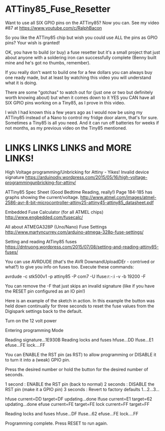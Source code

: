 # ATTiny85_Fuse_Resetter
Want to use all SIX GPIO pins on the ATTiny85?  Now you can.  See my video #87
at https://www.youtube.com/c/RalphBacon

So you like the ATTiny85 chip but wish you could use ALL the pins as GPIO pins?
Your wish is granted!

OK, you have to build (or buy) a fuse resetter but it's a small project that
just about anyone with a soldering iron can successfully complete (Benny built
mine and he's got no thumbs, remember).

If you really don't want to build one for a few dollars you can always buy one
ready made, but at least by watching this video you will understand what it is
doing.

There are some "gotchas" to watch out for (just one or two but definitely worth
knowing about) but when it comes down to it YES you CAN have all SIX GPIO pins
working on a Tiny85, as I prove in this video.

I wish I had known this a few years ago as I would now be using my ATTiny85
instead of a Nano to control my fridge door alarm, that's for sure.  Sometimes
a Tiny85 is all you need.  And it can run off batteries for weeks if not months,
as my previous video on the Tiny85 mentioned.

# LINKS LINKS LINKS and MORE LINKS!

High Voltage programming/Unbricking for Attiny - Yikes! Invalid device signature
https://arduinodiy.wordpress.com/2015/05/16/high-voltage-programmingunbricking-for-attiny/

ATTiny85 Spec Sheet (Good Bedtime Reading, really!)
Page 184-185 has graphs showing the current/voltage.
http://www.atmel.com/images/atmel-2586-avr-8-bit-microcontroller-attiny25-attiny45-attiny85_datasheet.pdf

Embedded Fuse Calculator (for all ATMEL chips)
http://www.engbedded.com/fusecalc/

All about ATMEGA328P (Uno/Nano) Fuse Settings
http://www.martyncurrey.com/arduino-atmega-328p-fuse-settings/

Setting and reading AtTiny85 fuses
https://dntruong.wordpress.com/2015/07/08/setting-and-reading-attiny85-fuses/

You can use AVRDUDE (that's the AVR DownandUploadDEr - contrived or what?) to
give you info on fuses too.
Execute these commands:

avrdude -c stk500v1 -p attiny85 -P com7 -U lfuse:r:-:i -v -b 19200 -F

You can remove the -F that just skips an invalid signature (like if you have the
RESET pin configured as an IO pin!)


Here is an example of the sketch in action.  In this example the button was held
down continually for three seconds to reset the fuse values from the Digispark
settings back to the default.


Turn on the 12 volt power

Entering programming Mode

Reading signature...1E930B
Reading locks and fuses
hfuse...DD
lfuse...E1
efuse...FE
lock....FF

You can ENABLE the RST pin (as RST) to allow programming
or DISABLE it to turn it into a (weak) GPIO pin.

Press the desired number or hold the button for the desired number of seconds.

1 second  : ENABLE the RST pin (back to normal)
2 seconds : DISABLE the RST pin (make it a GPIO pin)
3 seconds : Revert to factory defaults
1...2...3...

hfuse current=DD target=DF updating...done
lfuse current=E1 target=62 updating...done
efuse current=FE target=FE
lock  current=FF target=FF

Reading locks and fuses
hfuse...DF
lfuse...62
efuse...FE
lock....FF

Programming complete. Press RESET to run again.
